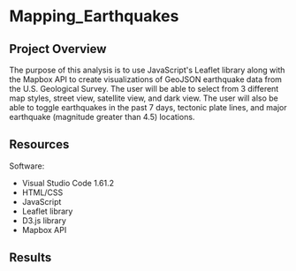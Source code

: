 # Mapping_Earthquakes

## Project Overview

The purpose of this analysis is to use JavaScript's Leaflet library along with the Mapbox API to create visualizations of GeoJSON earthquake data from the U.S. Geological Survey. The user will be able to select from 3 different map styles, street view, satellite view, and dark view. The user will also be able to toggle earthquakes in the past 7 days, tectonic plate lines, and major earthquake (magnitude greater than 4.5) locations.

## Resources

Software:

* Visual Studio Code 1.61.2
* HTML/CSS
* JavaScript
* Leaflet library
* D3.js library
* Mapbox API

## Results
